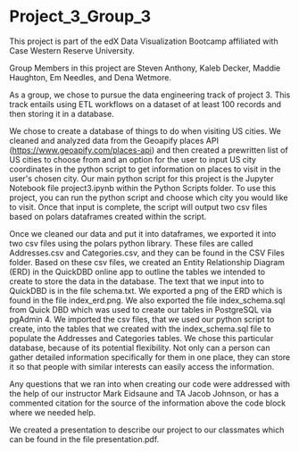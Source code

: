# Project_3_Group_3
This project is part of the edX Data Visualization Bootcamp affiliated with Case Western Reserve University.

Group Members in this project are Steven Anthony, Kaleb Decker, Maddie Haughton, Em Needles, and Dena Wetmore.

As a group, we chose to pursue the data engineering track of project 3. This track entails using ETL workflows on a dataset of at least 100 records and then storing it in a database.

We chose to create a database of things to do when visiting US cities.  We cleaned and analyzed data from the Geoapify places API (https://www.geoapify.com/places-api) and then created a prewritten list of US cities to choose from and an option for the user to input US city coordinates in the python script to get information on places to visit in the user's chosen city. Our main python script for this project is the Jupyter Notebook file project3.ipynb within the Python Scripts folder. To use this project, you can run the python script and choose which city you would like to visit. Once that input is complete, the script will output two csv files based on polars dataframes created within the script.

Once we cleaned our data and put it into dataframes, we exported it into two csv files using the polars python library. These files are called Addresses.csv and Categories.csv, and they can be found in the CSV Files folder. Based on these csv files, we created an Entity Relationship Diagram (ERD) in the QuickDBD online app to outline the tables we intended to create to store the data in the database. The text that we input into to QuickDBD is in the file schema.txt. We exported a png of the ERD which is found in the file index_erd.png. We also exported the file index_schema.sql from Quick DBD which was used to create our tables in PostgreSQL via pgAdmin 4. We imported the csv files, that we used our python script to create, into the tables that we created with the index_schema.sql file to populate the Addresses and Categories tables. We chose this particular database, because of its potential flexibility. Not only can a person can gather detailed information specifically for them in one place, they can store it so that people with similar interests can easily access the information.

Any questions that we ran into when creating our code were addressed with the help of our instructor Mark Eidsaune and TA Jacob Johnson, or has a commented citation for the source of the information above the code block where we needed help.

We created a presentation to describe our project to our classmates which can be found in the file presentation.pdf.